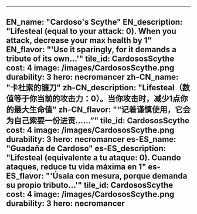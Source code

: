 ---

EN_name: "Cardoso's Scythe"
EN_description: "Lifesteal (equal to your attack: 0). When you attack, decrease your max health by 1"
EN_flavor: "'Use it sparingly, for it demands a tribute of its own...'"
tile_id: CardososScythe
cost: 4
image: /images/CardososScythe.png
durability: 3
hero: necromancer
zh-CN_name: "卡杜索的镰刀"
zh-CN_description: "Lifesteal（数值等于你当前的攻击力：0）。当你攻击时，减少1点你的最大生命值"
zh-CN_flavor: "“记着谨慎使用，它会为自己索要一份进贡……”"
tile_id: CardososScythe
cost: 4
image: /images/CardososScythe.png
durability: 3
hero: necromancer
es-ES_name: "Guadaña de Cardoso"
es-ES_description: "Lifesteal (equivalente a tu ataque: 0). Cuando ataques, reduce tu vida máxima en 1"
es-ES_flavor: "'Úsala con mesura, porque demanda su propio tributo...'"
tile_id: CardososScythe
cost: 4
image: /images/CardososScythe.png
durability: 3
hero: necromancer
---
